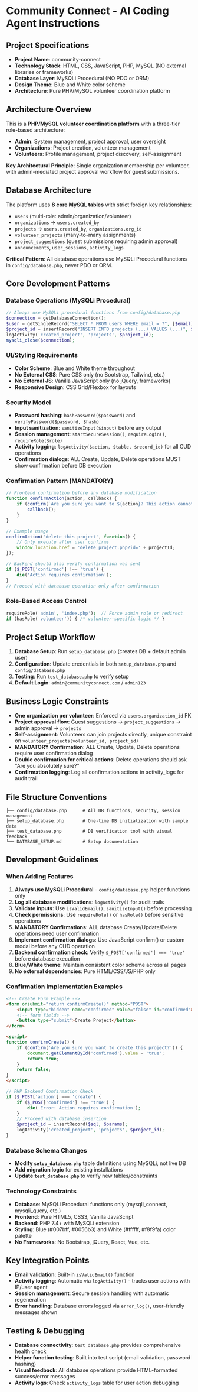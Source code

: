 # Community Connect - AI Coding Agent Instructions

## Project Specifications

- **Project Name**: community-connect
- **Technology Stack**: HTML, CSS, JavaScript, PHP, MySQL (NO external libraries or frameworks)
- **Database Layer**: MySQLi Procedural (NO PDO or ORM)
- **Design Theme**: Blue and White color scheme
- **Architecture**: Pure PHP/MySQL volunteer coordination platform

## Architecture Overview

This is a **PHP/MySQL volunteer coordination platform** with a three-tier role-based architecture:
- **Admin**: System management, project approval, user oversight
- **Organizations**: Project creation, volunteer management  
- **Volunteers**: Profile management, project discovery, self-assignment

**Key Architectural Principle**: Single organization membership per volunteer, with admin-mediated project approval workflow for guest submissions.

## Database Architecture

The platform uses **8 core MySQL tables** with strict foreign key relationships:
- `users` (multi-role: admin/organization/volunteer)
- `organizations` → `users.created_by` 
- `projects` → `users.created_by`, `organizations.org_id`
- `volunteer_projects` (many-to-many assignments)
- `project_suggestions` (guest submissions requiring admin approval)
- `announcements`, `user_sessions`, `activity_logs`

**Critical Pattern**: All database operations use MySQLi Procedural functions in `config/database.php`, never PDO or ORM.

## Core Development Patterns

### Database Operations (MySQLi Procedural)
```php
// Always use MySQLi procedural functions from config/database.php
$connection = getDatabaseConnection();
$user = getSingleRecord("SELECT * FROM users WHERE email = ?", [$email]);
$project_id = insertRecord("INSERT INTO projects (...) VALUES (...)", $params);
logActivity('created_project', 'projects', $project_id);
mysqli_close($connection);
```

### UI/Styling Requirements
- **Color Scheme**: Blue and White theme throughout
- **No External CSS**: Pure CSS only (no Bootstrap, Tailwind, etc.)
- **No External JS**: Vanilla JavaScript only (no jQuery, frameworks)
- **Responsive Design**: CSS Grid/Flexbox for layouts

### Security Model
- **Password hashing**: `hashPassword($password)` and `verifyPassword($password, $hash)`
- **Input sanitization**: `sanitizeInput($input)` before any output
- **Session management**: `startSecureSession()`, `requireLogin()`, `requireRole($role)`
- **Activity logging**: `logActivity($action, $table, $record_id)` for all CUD operations
- **Confirmation dialogs**: ALL Create, Update, Delete operations MUST show confirmation before DB execution

### Confirmation Pattern (MANDATORY)
```javascript
// Frontend confirmation before any database modification
function confirmAction(action, callback) {
    if (confirm(`Are you sure you want to ${action}? This action cannot be undone.`)) {
        callback();
    }
}

// Example usage
confirmAction('delete this project', function() {
    // Only execute after user confirms
    window.location.href = 'delete_project.php?id=' + projectId;
});
```

```php
// Backend should also verify confirmation was sent
if ($_POST['confirmed'] !== 'true') {
    die('Action requires confirmation');
}
// Proceed with database operation only after confirmation
```

### Role-Based Access Control
```php
requireRole('admin', 'index.php');  // Force admin role or redirect
if (hasRole('volunteer')) { /* volunteer-specific logic */ }
```

## Project Setup Workflow

1. **Database Setup**: Run `setup_database.php` (creates DB + default admin user)
2. **Configuration**: Update credentials in both `setup_database.php` and `config/database.php`
3. **Testing**: Run `test_database.php` to verify setup
4. **Default Login**: `admin@communityconnect.com` / `admin123`

## Business Logic Constraints

- **One organization per volunteer**: Enforced via `users.organization_id` FK
- **Project approval flow**: Guest suggestions → `project_suggestions` → admin approval → `projects`
- **Self-assignment**: Volunteers can join projects directly, unique constraint on `volunteer_projects(volunteer_id, project_id)`
- **MANDATORY Confirmation**: ALL Create, Update, Delete operations require user confirmation dialog
- **Double confirmation for critical actions**: Delete operations should ask "Are you absolutely sure?" 
- **Confirmation logging**: Log all confirmation actions in activity_logs for audit trail

## File Structure Conventions

```
├── config/database.php      # All DB functions, security, session management
├── setup_database.php       # One-time DB initialization with sample data
├── test_database.php        # DB verification tool with visual feedback
└── DATABASE_SETUP.md        # Setup documentation
```

## Development Guidelines

### When Adding Features
1. **Always use MySQLi Procedural** - `config/database.php` helper functions only
2. **Log all database modifications**: `logActivity()` for audit trails
3. **Validate inputs**: Use `isValidEmail()`, `sanitizeInput()` before processing
4. **Check permissions**: Use `requireRole()` or `hasRole()` before sensitive operations
5. **MANDATORY Confirmations**: ALL database Create/Update/Delete operations need user confirmation
6. **Implement confirmation dialogs**: Use JavaScript confirm() or custom modal before any CUD operation
7. **Backend confirmation check**: Verify `$_POST['confirmed'] === 'true'` before database execution
8. **Blue/White theme**: Maintain consistent color scheme across all pages
9. **No external dependencies**: Pure HTML/CSS/JS/PHP only

### Confirmation Implementation Examples
```html
<!-- Create Form Example -->
<form onsubmit="return confirmCreate()" method="POST">
    <input type="hidden" name="confirmed" value="false" id="confirmed">
    <!-- form fields -->
    <button type="submit">Create Project</button>
</form>

<script>
function confirmCreate() {
    if (confirm('Are you sure you want to create this project?')) {
        document.getElementById('confirmed').value = 'true';
        return true;
    }
    return false;
}
</script>
```

```php
// PHP Backend Confirmation Check
if ($_POST['action'] === 'create') {
    if ($_POST['confirmed'] !== 'true') {
        die('Error: Action requires confirmation');
    }
    // Proceed with database insertion
    $project_id = insertRecord($sql, $params);
    logActivity('created_project', 'projects', $project_id);
}
```

### Database Schema Changes
- **Modify `setup_database.php`** table definitions using MySQLi, not live DB
- **Add migration logic** for existing installations
- **Update `test_database.php`** to verify new tables/constraints

### Technology Constraints
- **Database**: MySQLi Procedural functions only (mysqli_connect, mysqli_query, etc.)
- **Frontend**: Pure HTML5, CSS3, Vanilla JavaScript
- **Backend**: PHP 7.4+ with MySQLi extension
- **Styling**: Blue (#007bff, #0056b3) and White (#ffffff, #f8f9fa) color palette
- **No Frameworks**: No Bootstrap, jQuery, React, Vue, etc.

## Key Integration Points

- **Email validation**: Built-in `isValidEmail()` function
- **Activity logging**: Automatic via `logActivity()` - tracks user actions with IP/user agent
- **Session management**: Secure session handling with automatic regeneration
- **Error handling**: Database errors logged via `error_log()`, user-friendly messages shown

## Testing & Debugging

- **Database connectivity**: `test_database.php` provides comprehensive health check
- **Helper function testing**: Built into test script (email validation, password hashing)
- **Visual feedback**: All database operations provide HTML-formatted success/error messages
- **Activity logs**: Check `activity_logs` table for user action debugging
